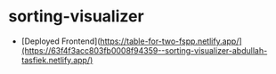 # sorting-visualizer
- [Deployed Frontend](https://table-for-two-fspp.netlify.app/](https://63f4f3acc803fb0008f94359--sorting-visualizer-abdullah-tasfiek.netlify.app/)
